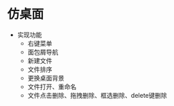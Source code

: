 # 仿桌面 #

- 实现功能
	- 右键菜单
	- 面包屑导航
	- 新建文件
	- 文件排序
	- 更换桌面背景
	- 文件打开、重命名
	- 文件点击删除、拖拽删除、框选删除、delete键删除